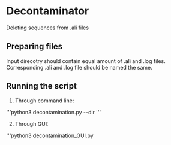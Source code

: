 # Decontaminator
Deleting sequences from .ali files

## Preparing files
Input direcotry should contain equal amount of .ali and .log files.
Corresponding .ali and .log file should be named the same.

## Running the script

1. Through command line: 

'''python3 decontamination.py --dir <Path to input directory>'''
 
2. Through GUI:

'''python3 decontamination_GUI.py

